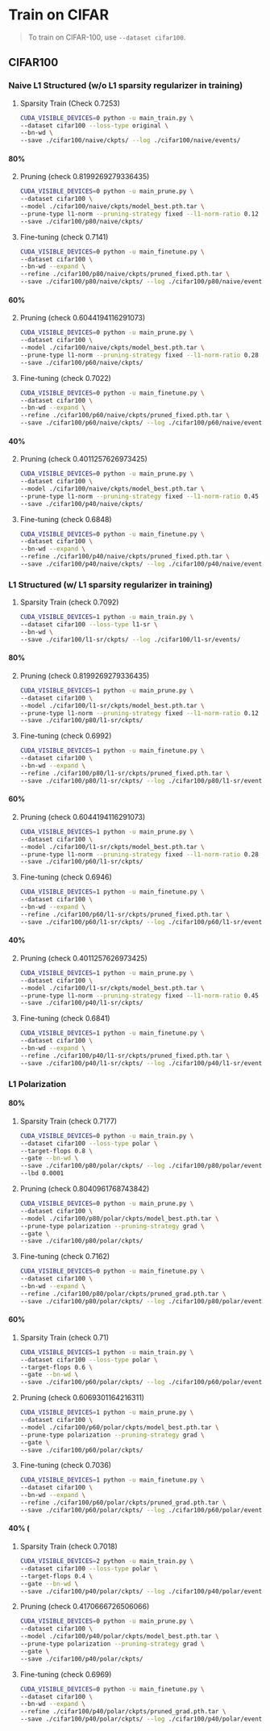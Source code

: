 # Train on CIFAR

> To train on CIFAR-100, use `--dataset cifar100`.

## CIFAR100

### Naive L1 Structured (w/o L1 sparsity regularizer in training)
1. Sparsity Train (Check 0.7253)
    ```bash
    CUDA_VISIBLE_DEVICES=0 python -u main_train.py \
    --dataset cifar100 --loss-type original \
    --bn-wd \
    --save ./cifar100/naive/ckpts/ --log ./cifar100/naive/events/
    ```
#### 80%
2. Pruning (check 0.8199269279336435)
    ```bash
    CUDA_VISIBLE_DEVICES=0 python -u main_prune.py \
    --dataset cifar100 \
    --model ./cifar100/naive/ckpts/model_best.pth.tar \
    --prune-type l1-norm --pruning-strategy fixed --l1-norm-ratio 0.12 \
    --save ./cifar100/p80/naive/ckpts/
    ```
3. Fine-tuning (check 0.7141)
    ```bash
    CUDA_VISIBLE_DEVICES=0 python -u main_finetune.py \
    --dataset cifar100 \
    --bn-wd --expand \
    --refine ./cifar100/p80/naive/ckpts/pruned_fixed.pth.tar \
    --save ./cifar100/p80/naive/ckpts/ --log ./cifar100/p80/naive/events/
    ```

#### 60%
2. Pruning (check 0.6044194116291073)
    ```bash
    CUDA_VISIBLE_DEVICES=0 python -u main_prune.py \
    --dataset cifar100 \
    --model ./cifar100/naive/ckpts/model_best.pth.tar \
    --prune-type l1-norm --pruning-strategy fixed --l1-norm-ratio 0.28 \
    --save ./cifar100/p60/naive/ckpts/
    ```
3. Fine-tuning (check 0.7022)
    ```bash
    CUDA_VISIBLE_DEVICES=0 python -u main_finetune.py \
    --dataset cifar100 \
    --bn-wd --expand \
    --refine ./cifar100/p60/naive/ckpts/pruned_fixed.pth.tar \
    --save ./cifar100/p60/naive/ckpts/ --log ./cifar100/p60/naive/events/
    ```

#### 40%
2. Pruning (check 0.4011257626973425)
    ```bash
    CUDA_VISIBLE_DEVICES=0 python -u main_prune.py \
    --dataset cifar100 \
    --model ./cifar100/naive/ckpts/model_best.pth.tar \
    --prune-type l1-norm --pruning-strategy fixed --l1-norm-ratio 0.45 \
    --save ./cifar100/p40/naive/ckpts/
    ```
3. Fine-tuning (check 0.6848)
    ```bash
    CUDA_VISIBLE_DEVICES=0 python -u main_finetune.py \
    --dataset cifar100 \
    --bn-wd --expand \
    --refine ./cifar100/p40/naive/ckpts/pruned_fixed.pth.tar \
    --save ./cifar100/p40/naive/ckpts/ --log ./cifar100/p40/naive/events/
    ```

### L1 Structured (w/ L1 sparsity regularizer in training)
1. Sparsity Train (check 0.7092)
    ```bash
    CUDA_VISIBLE_DEVICES=1 python -u main_train.py \
    --dataset cifar100 --loss-type l1-sr \
    --bn-wd \
    --save ./cifar100/l1-sr/ckpts/ --log ./cifar100/l1-sr/events/
    ```

#### 80%
2. Pruning (check 0.8199269279336435)
    ```bash
    CUDA_VISIBLE_DEVICES=1 python -u main_prune.py \
    --dataset cifar100 \
    --model ./cifar100/l1-sr/ckpts/model_best.pth.tar \
    --prune-type l1-norm --pruning-strategy fixed --l1-norm-ratio 0.12 \
    --save ./cifar100/p80/l1-sr/ckpts/
    ```
3. Fine-tuning (check 0.6992)
    ```bash
    CUDA_VISIBLE_DEVICES=1 python -u main_finetune.py \
    --dataset cifar100 \
    --bn-wd --expand \
    --refine ./cifar100/p80/l1-sr/ckpts/pruned_fixed.pth.tar \
    --save ./cifar100/p80/l1-sr/ckpts/ --log ./cifar100/p80/l1-sr/events/
    ```

#### 60%
2. Pruning (check 0.6044194116291073)
    ```bash
    CUDA_VISIBLE_DEVICES=1 python -u main_prune.py \
    --dataset cifar100 \
    --model ./cifar100/l1-sr/ckpts/model_best.pth.tar \
    --prune-type l1-norm --pruning-strategy fixed --l1-norm-ratio 0.28 \
    --save ./cifar100/p60/l1-sr/ckpts/
    ```
3. Fine-tuning (check 0.6946)
    ```bash
    CUDA_VISIBLE_DEVICES=1 python -u main_finetune.py \
    --dataset cifar100 \
    --bn-wd --expand \
    --refine ./cifar100/p60/l1-sr/ckpts/pruned_fixed.pth.tar \
    --save ./cifar100/p60/l1-sr/ckpts/ --log ./cifar100/p60/l1-sr/events/
    ```

#### 40%
2. Pruning (check 0.4011257626973425)
    ```bash
    CUDA_VISIBLE_DEVICES=1 python -u main_prune.py \
    --dataset cifar100 \
    --model ./cifar100/l1-sr/ckpts/model_best.pth.tar \
    --prune-type l1-norm --pruning-strategy fixed --l1-norm-ratio 0.45 \
    --save ./cifar100/p40/l1-sr/ckpts/
    ```
3. Fine-tuning (check 0.6841)
    ```bash
    CUDA_VISIBLE_DEVICES=1 python -u main_finetune.py \
    --dataset cifar100 \
    --bn-wd --expand \
    --refine ./cifar100/p40/l1-sr/ckpts/pruned_fixed.pth.tar \
    --save ./cifar100/p40/l1-sr/ckpts/ --log ./cifar100/p40/l1-sr/events/
    ```

### L1 Polarization
#### 80%
1. Sparsity Train (check 0.7177)
    ```bash
    CUDA_VISIBLE_DEVICES=0 python -u main_train.py \
    --dataset cifar100 --loss-type polar \
    --target-flops 0.8 \
    --gate --bn-wd \
    --save ./cifar100/p80/polar/ckpts/ --log ./cifar100/p80/polar/events/ \
    --lbd 0.0001
    ```
2. Pruning (check 0.8040961768743842)
    ```bash
    CUDA_VISIBLE_DEVICES=0 python -u main_prune.py \
    --dataset cifar100 \
    --model ./cifar100/p80/polar/ckpts/model_best.pth.tar \
    --prune-type polarization --pruning-strategy grad \
    --gate \
    --save ./cifar100/p80/polar/ckpts/
    ```
3. Fine-tuning (check 0.7162)
    ```bash
    CUDA_VISIBLE_DEVICES=0 python -u main_finetune.py \
    --dataset cifar100 \
    --bn-wd --expand \
    --refine ./cifar100/p80/polar/ckpts/pruned_grad.pth.tar \
    --save ./cifar100/p80/polar/ckpts/ --log ./cifar100/p80/polar/events/
    ```
#### 60%
1. Sparsity Train (check 0.71)
    ```bash
    CUDA_VISIBLE_DEVICES=1 python -u main_train.py \
    --dataset cifar100 --loss-type polar \
    --target-flops 0.6 \
    --gate --bn-wd \
    --save ./cifar100/p60/polar/ckpts/ --log ./cifar100/p60/polar/events/
    ```
2. Pruning (check 0.6069301164216311)
    ```bash
    CUDA_VISIBLE_DEVICES=1 python -u main_prune.py \
    --dataset cifar100 \
    --model ./cifar100/p60/polar/ckpts/model_best.pth.tar \
    --prune-type polarization --pruning-strategy grad \
    --gate \
    --save ./cifar100/p60/polar/ckpts/
    ```
3. Fine-tuning (check 0.7036)
    ```bash
    CUDA_VISIBLE_DEVICES=1 python -u main_finetune.py \
    --dataset cifar100 \
    --bn-wd --expand \
    --refine ./cifar100/p60/polar/ckpts/pruned_grad.pth.tar \
    --save ./cifar100/p60/polar/ckpts/ --log ./cifar100/p60/polar/events/
    ```

#### 40% (
1. Sparsity Train (check 0.7018)
    ```bash
    CUDA_VISIBLE_DEVICES=2 python -u main_train.py \
    --dataset cifar100 --loss-type polar \
    --target-flops 0.4 \
    --gate --bn-wd \
    --save ./cifar100/p40/polar/ckpts/ --log ./cifar100/p40/polar/events/
    ```
2. Pruning (check 0.4170666726506066)
    ```bash
    CUDA_VISIBLE_DEVICES=0 python -u main_prune.py \
    --dataset cifar100 \
    --model ./cifar100/p40/polar/ckpts/model_best.pth.tar \
    --prune-type polarization --pruning-strategy grad \
    --gate \
    --save ./cifar100/p40/polar/ckpts/
    ```
3. Fine-tuning (check 0.6969)
    ```bash
    CUDA_VISIBLE_DEVICES=0 python -u main_finetune.py \
    --dataset cifar100 \
    --bn-wd --expand \
    --refine ./cifar100/p40/polar/ckpts/pruned_grad.pth.tar \
    --save ./cifar100/p40/polar/ckpts/ --log ./cifar100/p40/polar/events/
    ```